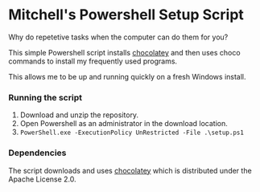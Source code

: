 # Mitchell's Powershell Setup Script

Why do repetetive tasks when the computer can do them for you?

This simple Powershell script installs [chocolatey](https://chocolatey.org/) and then uses choco commands to install my frequently used programs.  
  
This allows me to be up and running quickly on a fresh Windows install.  

### Running the script

1) Download and unzip the repository.
2) Open Powershell as an administrator in the download location.
3) `PowerShell.exe -ExecutionPolicy UnRestricted -File .\setup.ps1`

### Dependencies

The script downloads and uses [chocolatey](https://chocolatey.org/) which is distributed under the Apache License 2.0.  